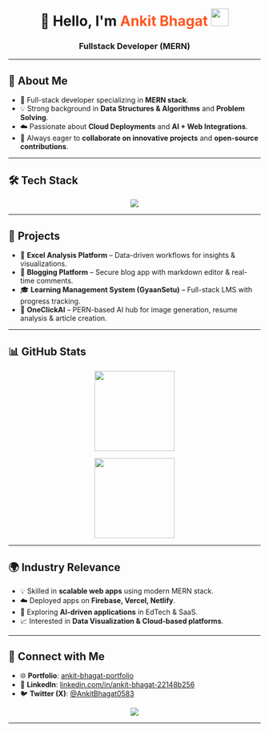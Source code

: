 <h1 align="center">  
  👋 Hello, I'm <span style="color:#FF5722;">Ankit Bhagat</span>  
  <img src="https://media.giphy.com/media/hvRJCLFzcasrR4ia7z/giphy.gif" width="35"/> 
</h1>  

<h3 align="center">  
  Fullstack Developer (MERN)  
</h3>  

---

## 🚀 About Me  
- 🌱 Full-stack developer specializing in **MERN stack**.  
- 💡 Strong background in **Data Structures & Algorithms** and **Problem Solving**.  
- ☁️ Passionate about **Cloud Deployments** and **AI + Web Integrations**.  
- 🎯 Always eager to **collaborate on innovative projects** and **open-source contributions**.  

---

## 🛠️ Tech Stack  
<p align="center">  
  <img src="https://skillicons.dev/icons?i=c,cpp,js,python,java,r,react,tailwind,bootstrap,html,css,nodejs,express,firebase,mongodb,mysql,postgres,git,github,postman,figma,netlify,vercel,cloudinary,arduino,matlab,opencv,linux,pandas,sklearn" />  
</p>  

---

## 💼 Projects  
- 🚀 **Excel Analysis Platform** – Data-driven workflows for insights & visualizations.  
- 📝 **Blogging Platform** – Secure blog app with markdown editor & real-time comments.  
- 🎓 **Learning Management System (GyaanSetu)** – Full-stack LMS with progress tracking.  
- 🤖 **OneClickAI** – PERN-based AI hub for image generation, resume analysis & article creation.  

---

## 📊 GitHub Stats  
<p align="center">  
<img src="https://github-readme-stats.vercel.app/api/top-langs/?username=bhagatankit05&layout=compact&theme=tokyonight" height="160"/> 
</p>  

<p align="center">  
  <img src="https://streak-stats.demolab.com?user=bhagatankit05&theme=tokyonight&hide_border=true" height="160"/>  
</p>  

---

## 🌍 Industry Relevance  
- 💡 Skilled in **scalable web apps** using modern MERN stack.  
- ☁️ Deployed apps on **Firebase, Vercel, Netlify**.  
- 🤖 Exploring **AI-driven applications** in EdTech & SaaS.  
- 📈 Interested in **Data Visualization & Cloud-based platforms**.  

---

## 📢 Connect with Me  
- 🌐 **Portfolio**: [ankit-bhagat-portfolio](https://ankit-bhagat-portfolio-0583.web.app)  
- 💼 **LinkedIn**: [linkedin.com/in/ankit-bhagat-22148b256](https://linkedin.com/in/ankit-bhagat-22148b256/)  
- 🐦 **Twitter (X)**: [@AnkitBhagat0583](https://twitter.com/AnkitBhagat0583)  

<p align="center">  
  <img src="https://readme-typing-svg.herokuapp.com?font=Fira+Code&size=22&pause=1000&color=007ACC&center=true&vCenter=true&width=600&lines=Full+Stack+MERN+Developer;AI+%7C+Cloud+%7C+Data+Visualization;Open+Source+Contributor;Always+Learning+New+Technologies..." />  
</p>  

---
